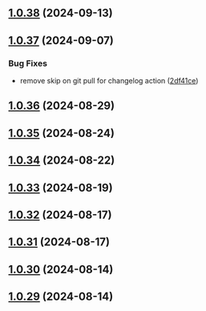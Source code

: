 ## [1.0.38](https://github.com/binary-braids/github-actions-runner/compare/v1.0.37...v1.0.38) (2024-09-13)



## [1.0.37](https://github.com/binary-braids/github-actions-runner/compare/v1.0.36...v1.0.37) (2024-09-07)


### Bug Fixes

* remove skip on git pull for changelog action ([2df41ce](https://github.com/binary-braids/github-actions-runner/commit/2df41ce2e5b397fbd0aa73fe677fb857901ac2b5))



## [1.0.36](https://github.com/binary-braids/github-actions-runner/compare/v1.0.35...v1.0.36) (2024-08-29)



## [1.0.35](https://github.com/binary-braids/github-actions-runner/compare/v1.0.34...v1.0.35) (2024-08-24)



## [1.0.34](https://github.com/binary-braids/github-actions-runner/compare/v1.0.33...v1.0.34) (2024-08-22)



## [1.0.33](https://github.com/binary-braids/github-actions-runner/compare/v1.0.32...v1.0.33) (2024-08-19)



## [1.0.32](https://github.com/binary-braids/github-actions-runner/compare/v1.0.31...v1.0.32) (2024-08-17)



## [1.0.31](https://github.com/binary-braids/github-actions-runner/compare/v1.0.30...v1.0.31) (2024-08-17)



## [1.0.30](https://github.com/binary-braids/github-actions-runner/compare/v1.0.29...v1.0.30) (2024-08-14)



## [1.0.29](https://github.com/binary-braids/github-actions-runner/compare/v1.0.28...v1.0.29) (2024-08-14)



